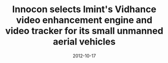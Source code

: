 ---
date: 2012-10-17
publication: SpaceWar
title: Innocon selects Imint's Vidhance video enhancement engine and video tracker for its small unmanned aerial vehicles
link: http://www.spacewar.com/reports/Innocon_selects_Imints_Vidhance_video_enhancement_engine_and_video_tracker_for_its_small_unmanned_aerial_vehicles_999.html
---